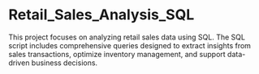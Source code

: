 # Retail_Sales_Analysis_SQL
This project focuses on analyzing retail sales data using SQL. The SQL script includes comprehensive queries designed to extract insights from sales transactions, optimize inventory management, and support data-driven business decisions.
